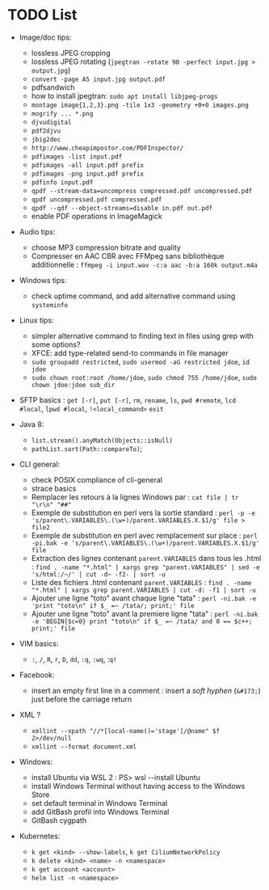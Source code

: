 # TODO List

* Image/doc tips:
  - lossless JPEG cropping
  - lossless JPEG rotating (`jpegtran -rotate 90 -perfect input.jpg > output.jpg`)
  - `convert -page A5 input.jpg output.pdf`
  - pdfsandwich
  - how to install jpegtran: `sudo apt install libjpeg-progs`
  - `montage image{1,2,3}.png -tile 1x3 -geometry +0+0 images.png`
  - `mogrify ... *.png`
  - `djvudigital`
  - `pdf2djvu`
  - `jbig2dec`
  - `http://www.cheapimpostor.com/PDFInspector/`
  - `pdfimages -list input.pdf`
  - `pdfimages -all input.pdf prefix`
  - `pdfimages -png input.pdf prefix`
  - `pdfinfo input.pdf`
  - `qpdf --stream-data=uncompress compressed.pdf uncompressed.pdf`
  - `qpdf uncompressed.pdf compressed.pdf`
  - `qpdf --qdf --object-streams=disable in.pdf out.pdf`
  - enable PDF operations in ImageMagick

* Audio tips:
  - choose MP3 compression bitrate and quality
  - Compresser en AAC CBR avec FFMpeg sans bibliothèque additionnelle : `ffmpeg -i input.wav -c:a aac -b:a 160k output.m4a`

* Windows tips:
  - check uptime command, and add alternative command using `systeminfo`

* Linux tips:
  - simpler alternative command to finding text in files using grep with some options?
  - XFCE: add type-related send-to commands in file manager
  - `sudo groupadd restricted`, `sudo usermod -aG restricted jdoe`, `id jdoe`
  - `sudo chown root:root /home/jdoe`, `sudo chmod 755 /home/jdoe`, `sudo chown jdoe:jdoe sub_dir`

* SFTP basics : `get [-r]`, `put [-r]`, `rm`, `rename`, `ls`, `pwd #remote`, `lcd #local`, `lpwd #local`, `!<local_command>` `exit`

* Java 8:
  - `list.stream().anyMatch(Objects::isNull)`
  - `pathList.sort(Path::compareTo)`;
  
* CLI general:
  - check POSIX compliance of cli-general
  - strace basics
  - Remplacer les retours à la lignes Windows par : `cat file | tr "\r\n" "##"`
  - Exemple de substitution en perl vers la sortie standard : `perl -p -e 's/parent\.VARIABLES\.(\w+)/parent.VARIABLES.X.$1/g' file > file2`
  - Exemple de substitution en perl avec remplacement sur place : `perl -pi.bak -e 's/parent\.VARIABLES\.(\w+)/parent.VARIABLES.X.$1/g' file`
  - Extraction des lignes contenant `parent.VARIABLES` dans tous les .html : `find . -name "*.html" | xargs grep "parent.VARIABLES" | sed -e 's/html:/~/' | cut -d~ -f2- | sort -u`
  - Liste des fichiers .html contenant `parent.VARIABLES` : `find . -name "*.html" | xargs grep parent.VARIABLES | cut -d: -f1 | sort -u`
  - Ajouter une ligne "toto" avant chaque ligne "tata" : `perl -ni.bak -e 'print "toto\n" if $_ =~ /tata/; print;' file`
  - Ajouter une ligne "toto" avant la premiere ligne "tata" : `perl -ni.bak -e 'BEGIN{$c=0} print "toto\n" if $_ =~ /tata/ and 0 == $c++; print;' file`

* VIM basics:
  - `:`, `/`, `R`, `r`, `D`, `dd`, `:q`, `:wq`, :`q!`

* Facebook:
  - insert an empty first line in a comment : insert a _soft hyphen_ (`&#173;`) just before the carriage return

* XML ?
  - `xmllint --xpath "//*[local-name()='stage']/@name" $f 2>/dev/null`
  - `xmllint --format document.xml`

* Windows:
  - install Ubuntu via WSL 2 : PS> wsl --install Ubuntu
  - install Windows Terminal without having access to the Windows Store
  - set default terminal in Windows Terminal 
  - add GitBash profil into Windows Terminal
  - GitBash cygpath

* Kubernetes:
  - `k get <kind> --show-labels`, `k get CiliumNetworkPolicy`
  - `k delete <kind> <name> -n <namespace>`
  - `k get account <account>`
  - `helm list -n <namespace>`

